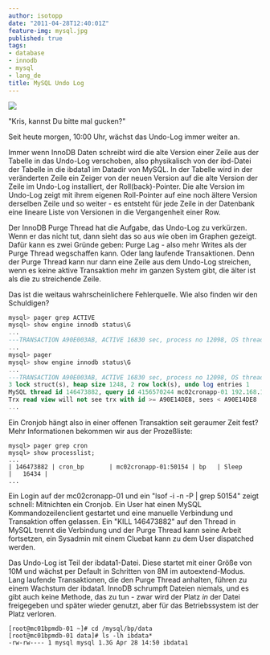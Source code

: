 ```yaml
---
author: isotopp
date: "2011-04-28T12:40:01Z"
feature-img: mysql.jpg
published: true
tags:
- database
- innodb
- mysql
- lang_de
title: MySQL Undo Log
---
```

![](https://blog.koehntopp.info/uploads/undo_log_stats.png)

"Kris, kannst Du bitte mal gucken?"

Seit heute morgen, 10:00 Uhr, wächst das Undo-Log immer weiter an.

Immer wenn InnoDB Daten schreibt wird die alte Version einer Zeile aus der
Tabelle in das Undo-Log verschoben, also physikalisch von der ibd-Datei der
Tabelle in die ibdata1 im Datadir von MySQL. In der Tabelle wird in der
veränderten Zeile ein Zeiger von der neuen Version auf die alte Version der
Zeile im Undo-Log installiert, der Roll(back)-Pointer. Die alte Version im
Undo-Log zeigt mit ihrem eigenen Roll-Pointer auf eine noch ältere Version
derselben Zeile und so weiter - es entsteht für jede Zeile in der Datenbank
eine lineare Liste von Versionen in die Vergangenheit einer Row.

Der InnoDB Purge Thread hat die Aufgabe, das Undo-Log zu verkürzen. Wenn er
das nicht tut, dann sieht das so aus wie oben im Graphen gezeigt. Dafür kann
es zwei Gründe geben: Purge Lag - also mehr Writes als der Purge Thread
wegschaffen kann. Oder lang laufende Transaktionen. Denn der Purge Thread
kann nur dann eine Zeile aus dem Undo-Log streichen, wenn es keine aktive
Transaktion mehr im ganzen System gibt, die älter ist als die zu streichende
Zeile.

Das ist die weitaus wahrscheinlichere Fehlerquelle. Wie also finden wir den
Schuldigen?


```sql
mysql> pager grep ACTIVE
mysql> show engine innodb status\G
...
---TRANSACTION A90E003AB, ACTIVE 16830 sec, process no 12098, OS thread id 1749563712
...
mysql> pager
mysql> show engine innodb status\G
...
---TRANSACTION A90E003AB, ACTIVE 16830 sec, process no 12098, OS thread id 1749563712
3 lock struct(s), heap size 1248, 2 row lock(s), undo log entries 1
MySQL thread id 146473882, query id 4156570244 mc02cronapp-01 192.168.1.10 cron_bp
Trx read view will not see trx with id >= A90E14DE8, sees < A90E14DE8
...
```

Ein Cronjob hängt also in einer offenen Transaktion seit geraumer Zeit fest?
Mehr Informationen bekommen wir aus der Prozeßliste:

```console
mysql> pager grep cron
mysql> show processlist;
...
| 146473882 | cron_bp       | mc02cronapp-01:50154 | bp   | Sleep       |   16434 |
...
```

Ein Login auf der mc02cronapp-01 und ein "lsof -i -n -P | grep 50154" zeigt
schnell: Mitnichten ein Cronjob. Ein User hat einen MySQL
Kommandozeilenclient gestartet und eine manuelle Verbindung und Transaktion
offen gelassen. Ein "KILL 146473882" auf den Thread in MySQL trennt die
Verbindung und der Purge Thread kann seine Arbeit fortsetzen, ein Sysadmin
mit einem Cluebat kann zu dem User dispatched werden.

Das Undo-Log ist Teil der ibdata1-Datei. Diese startet mit einer Größe von
10M und wächst per Default in Schritten von 8M im autoextend-Modus. Lang
laufende Transaktionen, die den Purge Thread anhalten, führen zu einem
Wachstum der ibdata1. InnoDB schrumpft Dateien niemals, und es gibt auch
keine Methode, das zu tun - zwar wird der Platz _in_ der Datei
freigegeben und später wieder genutzt, aber für das Betriebssystem ist der
Platz verloren.

```console
[root@mc01bpmdb-01 ~]# cd /mysql/bp/data
[root@mc01bpmdb-01 data]# ls -lh ibdata*
-rw-rw---- 1 mysql mysql 1.3G Apr 28 14:50 ibdata1
```

